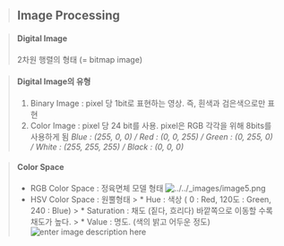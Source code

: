 > ## Image Processing

> #### Digital Image 
> 2차원 행렬의 형태 (= bitmap image)

> #### Digital Image의 유형
> 1. Binary Image : pixel 당 1bit로 표현하는 영상. 즉, 흰색과 검은색으로만 표현
> 2. Color Image : pixel 당 24 bit를 사용. pixel은 RGB 각각을 위해 8bits를 사용하게 됨
> *Blue : (255, 0, 0) / Red : (0, 0, 255) / Green : (0, 255, 0) / White : (255, 255, 255) / Black : (0, 0, 0)*

> #### Color Space
> * RGB Color Space : 정육면체 모델 형태
> ![../../_images/image5.png](https://opencv-python.readthedocs.io/en/latest/_images/image5.png)
> * HSV Color Space : 원뿔형태
		> 	* Hue : 색상 ( 0 : Red, 120도 : Green, 240 : Blue)
		> 	* Saturation : 채도 (짙다, 흐리다) 바깥쪽으로 이동할 수록 채도가 높다.
		> 	* Value : 명도. (색의 밝고 어두운 정도)
		![enter image description here](https://opencv-python.readthedocs.io/en/latest/_images/image6.png)

